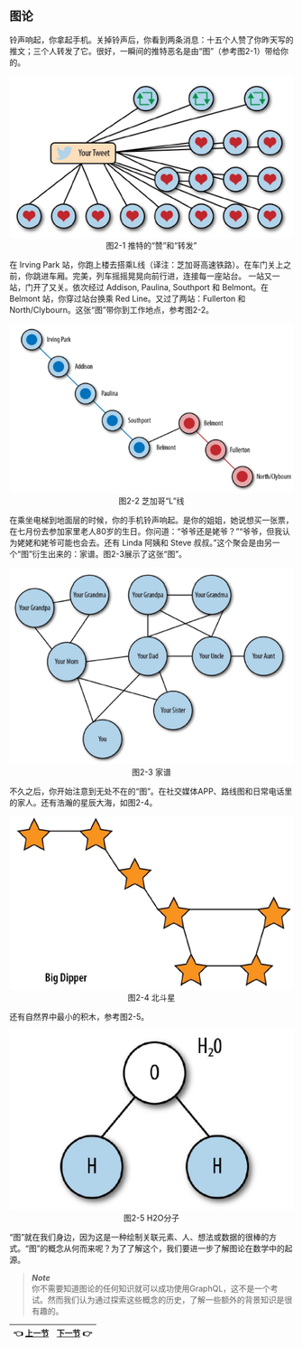 ## 图论
铃声响起，你拿起手机。关掉铃声后，你看到两条消息：十五个人赞了你昨天写的推文；三个人转发了它。很好，一瞬间的推特恶名是由“图”（参考图2-1）带给你的。
<p align="center">
  <img src="Image/2-1.png"><br>
  图2-1 推特的“赞”和“转发”<br>
</p>
  
在 Irving Park 站，你跑上楼去搭乘L线（译注：芝加哥高速铁路）。在车门关上之前，你跳进车厢。完美，列车摇摇晃晃向前行进，连接每一座站台。
一站又一站，门开了又关。依次经过 Addison, Paulina, Southport 和 Belmont。在 Belmont 站，你穿过站台换乘 Red Line。又过了两站：Fullerton 和 North/Clybourn。这张“图”带你到工作地点，参考图2-2。
<p align="center">
  <img src="Image/2-2.png"><br>
  图2-2 芝加哥“L”线<br>
</p>
  
在乘坐电梯到地面层的时候，你的手机铃声响起。是你的姐姐，她说想买一张票，在七月份去参加家里老人80岁的生日。你问道：“爷爷还是姥爷？”“爷爷，但我认为姥姥和姥爷可能也会去。还有 Linda 阿姨和 Steve 叔叔。”这个聚会是由另一个“图”衍生出来的：家谱。图2-3展示了这张“图”。
<p align="center">
  <img src="Image/2-3.png"><br>
  图2-3 家谱<br>
</p>
  
不久之后，你开始注意到无处不在的“图”。在社交媒体APP、路线图和日常电话里的家人。还有浩瀚的星辰大海，如图2-4。
<p align="center">
  <img src="Image/2-4.png"><br>
  图2-4 北斗星<br>
</p>
  
还有自然界中最小的积木，参考图2-5。
<p align="center">
  <img src="Image/2-5.png"><br>
  图2-5 H2O分子<br>
</p>
  
“图”就在我们身边，因为这是一种绘制关联元素、人、想法或数据的很棒的方式。“图”的概念从何而来呢？为了了解这个，我们要进一步了解图论在数学中的起源。
  
> **_Note_**  
> 你不需要知道图论的任何知识就可以成功使用GraphQL，这不是一个考试。然而我们认为通过探索这些概念的历史，了解一些额外的背景知识是很有趣的。

| :point_left: [上一节](/ch01_05.md) | [下一节](/ch02_01.md) :point_right: |
| - | - |
